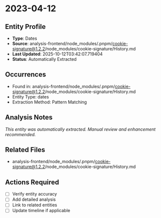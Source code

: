 # 2023-04-12

## Entity Profile
- **Type**: Dates
- **Source**: analysis-frontend/node_modules/.pnpm/cookie-signature@1.2.2/node_modules/cookie-signature/History.md
- **Last Updated**: 2025-10-12T03:42:07.719404
- **Status**: Automatically Extracted

## Occurrences
- Found in: analysis-frontend/node_modules/.pnpm/cookie-signature@1.2.2/node_modules/cookie-signature/History.md
- Entity Type: dates
- Extraction Method: Pattern Matching

## Analysis Notes
*This entity was automatically extracted. Manual review and enhancement recommended.*

## Related Files
- analysis-frontend/node_modules/.pnpm/cookie-signature@1.2.2/node_modules/cookie-signature/History.md

## Actions Required
- [ ] Verify entity accuracy
- [ ] Add detailed analysis
- [ ] Link to related entities
- [ ] Update timeline if applicable

